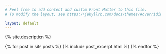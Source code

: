```yaml
---
# Feel free to add content and custom Front Matter to this file.
# To modify the layout, see https://jekyllrb.com/docs/themes/#overriding-theme-defaults

layout: default
---
```


{% site.description %}

{% for post in site.posts %}
{% include post_excerpt.html %}
{% endfor %}
